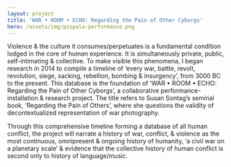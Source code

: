 ```yaml
---
layout: project
title: 'WAR • ROOM • ECHO: Regarding the Pain of Other Cyborgs'
hero: /assets/img/pispala-performance.png
---
```

Violence & the culture it consumes/perpetuates is a fundamental condition lodged in the core of human experience. It is simultaneously private, public, self-intimating & collective. To make visible this phenomena, I began research in 2014 to compile a timeline of ‘every war, battle, revolt, revolution, siege, sacking, rebellion, bombing & insurgency’, from 3000 BC to the present. This database is the foundation of ‘WAR • ROOM • ECHO: Regarding the Pain of Other Cyborgs’, a collaborative performance-installation & research project. The title refers to Susan Sontag’s seminal book, ‘Regarding the Pain of Others’, where she questions the validity of decontextualized representation of war photography.

Through this comprehensive timeline forming a database of all human conflict, the project will narrate a history of war, conflict, & violence as the most continuous, omnipresent & ongoing history of humanity, ‘a civil war on a planetary scale’ & evidence that the collective history of human conflict is second only to history of language/music.
